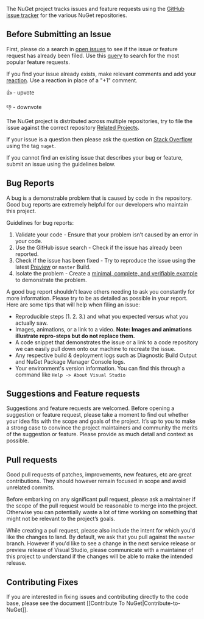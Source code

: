 The NuGet project tracks issues and feature requests using the [GitHub issue tracker](https://github.com/NuGet/Home/issues) for the various NuGet repositories.

## Before Submitting an Issue
First, please do a search in [open issues](https://github.com/NuGet/Home/issues) to see if the issue or feature request has already been filed. Use this [query](https://github.com/NuGet/Home/issues?q=is%3Aissue+is%3Aopen+sort%3Areactions-%2B1-desc) to search for the most popular feature requests.

If you find your issue already exists, make relevant comments and add your [reaction](https://github.com/blog/2119-add-reactions-to-pull-requests-issues-and-comments). Use a reaction in place of a "+1" comment.

👍 - upvote

👎 - downvote

The NuGet project is distributed across multiple repositories, try to file the issue against the correct repository [Related Projects](https://github.com/NuGet/Home#repos-and-projects).

If your issue is a question then please ask the question on [Stack Overflow](https://stackoverflow.com/questions/tagged/nuget) using the tag `nuget`.

If you cannot find an existing issue that describes your bug or feature, submit an issue using the guidelines below.

## Bug Reports
A bug is a demonstrable problem that is caused by code in the repository. Good bug reports are extremely helpful for our developers who maintain this project.

Guidelines for bug reports:

1. Validate your code - Ensure that your problem isn’t caused by an error in your code.
1. Use the GitHub issue search - Check if the issue has already been reported.
1. Check if the issue has been fixed - Try to reproduce the issue using the latest [Preview](https://www.visualstudio.com/vs/preview/) or `master` Build.
1. Isolate the problem - Create a [minimal, complete, and verifiable example](https://stackoverflow.com/help/mcve) to demonstrate the problem.

A good bug report shouldn’t leave others needing to ask you constantly for more information. Please try to be as detailed as possible in your report. Here are some tips that will help when filing an issue:

* Reproducible steps (1. 2. 3.) and what you expected versus what you actually saw.
* Images, animations, or a link to a video. **Note: Images and animations illustrate repro-steps but do not replace them.**
* A code snippet that demonstrates the issue or a link to a code repository we can easily pull down onto our machine to recreate the issue.
* Any respective build & deployment logs such as Diagnostic Build Output and NuGet Package Manager Console logs.
* Your environment's version information. You can find this through a command like `Help -> About Visual Studio`

## Suggestions and Feature requests

Suggestions and feature requests are welcomed. Before opening a suggestion or feature request, please take a moment to find out whether your idea fits with the scope and goals of the project. It’s up to you to make a strong case to convince the project maintainers and community the merits of the suggestion or feature. Please provide as much detail and context as possible.

## Pull requests
Good pull requests of patches, improvements, new features, etc are great contributions. They should however remain focused in scope and avoid unrelated commits.

Before embarking on any significant pull request, please ask a maintainer if the scope of the pull request would be reasonable to merge into the project. Otherwise you can potentially waste a lot of time working on something that might not be relevant to the project’s goals.

While creating a pull request, please also include the intent for which you'd like the changes to land. By default, we ask that you pull against the `master` branch. However if you'd like to see a change in the next service release or preview release of Visual Studio, please communicate with a maintainer of this project to understand if the changes will be able to make the intended release.

## Contributing Fixes
If you are interested in fixing issues and contributing directly to the code base, please see the document [[Contribute To NuGet|Contribute-to-NuGet]].